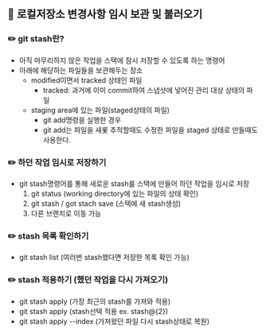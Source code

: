 ## 📖 로컬저장소 변경사항 임시 보관 및 불러오기
### ✏️ git stash란?
* 아직 마무리하지 않은 작업을 스택에 잠시 저장할 수 있도록 하는 명령어
* 아래에 해당하는 파일들을 보관해두는 장소
    - modified이면서 tracked 상태인 파일
        - tracked: 과거에 이미 commit하여 스냅샷에 넣어진 관리 대상 상태의 파일
    - staging area에 있는 파일(staged상태의 파일)
        - git add명령을 실행한 경우
        - git add는 파일을 새롳 추적할때도 수정한 파일을 staged 상태로 만들때도 사용한다.

### ✏️ 하던 작업 임시로 저장하기
* git stash명령어를 통해 새로운 stash룰 스택에 만들어 하던 작업을 임시로 저장
    1) git status (working directory에 있는 파일의 상태 확인)
    2) git stash / got stach save (스택에 새 stash생성)
    3) 다른 브랜치로 이동 가능

### ✏️ stash 목록 확인하기
* git stash list (여러번 stash했다면 저장한 목록 확인 가능)

### ✏️ stash 적용하기 (했던 작업을 다시 가져오기)
* git stash apply (가장 최근의 stash를 가져와 적용)
* git stash apply (stash선택 적용 ex. stash@{2})
* git stash appiy --index (가져왔던 파일 다시 stash상태로 복원)